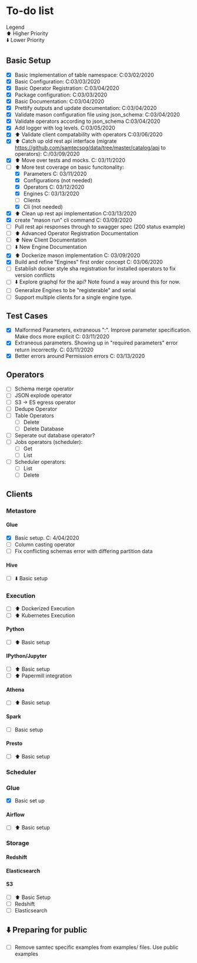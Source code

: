 # To-do list

Legend  
:arrow_up:  Higher Priority  
:arrow_down: Lower Priority

## Basic Setup
- [x] Basic implementation of table namespace: C:03/02/2020
- [x] Basic Configuration: C:03/03/2020
- [x] Basic Operator Registration: C:03/04/2020
- [x] Package configuration: C:03/03/2020
- [x] Basic Documentation: C:03/04/2020
- [x] Prettify outputs and update documentation: C:03/04/2020
- [x] Validate mason configuration file using json_schema: C:03/04/2020
- [x] Validate operators according to json_schema C:03/04/2020
- [x] Add logger with log levels. C:03/05/2020
- [x] :arrow_up: Validate client compatability with operators C:03/06/2020
- [x] :arrow_up: Catch up old rest api interface (migrate https://github.com/samtecspg/data/tree/master/catalog/api to operators): C:/03/09/2020
- [x] :arrow_up: Move over tests and mocks.  C: 03/11/2020
- [ ] :arrow_up: More test coverage on basic funcitonality:
    - [x] Parameters C: 03/11/2020
    - [x] Configurations (not needed)
    - [x] Operators C: 03/12/2020
    - [x] Engines C: 03/13/2020
    - [ ] Clients 
    - [x] Cli (not needed)
- [x] :arrow_up: Clean up rest api implementation C:03/13/2020
- [x] create "mason run" cli command C: 03/09/2020
- [ ] Pull rest api responses through to swagger spec (200 status example)
- [ ] :arrow_up: Advanced Operator Registration Documentation 
- [ ] :arrow_up: New Client Documentation 
- [ ] :arrow_down: New Engine Documentation 
- [x] :arrow_up: Dockerize mason implementation C: 03/09/2020
- [x] Build and refine "Engines" first order concept C: 03/06/2020
- [ ] Establish docker style sha registration for installed operators to fix version conflicts
- [ ] :arrow_down: Explore graphql for the api? Note found a way around this for now.
- [ ] Generalize Engines to be "registerable" and serial
- [ ] Support multiple clients for a single engine type.

## Test Cases

- [x] Malformed Parameters, extraneous ":".   Improve parameter specification.  Make docs more explicit C: 03/11/2020
- [x] Extraneous parameters.  Showing up in "required parameters" error return incorrectly. C: 03/11/2020
- [x] Better errors around Permission errors C: 03/13/2020

## Operators

- [ ] Schema merge operator
- [ ] JSON explode operator
- [ ] S3 -> ES egress operator 
- [ ] Dedupe Operator
- [ ] Table Operators
    - [ ] Delete
    - [ ] Delete Database
- [ ] Seperate out database operator?
- [ ] Jobs operators (scheduler):
    - [ ] Get
    - [ ] List
- [ ] Scheduler operators:
    - [ ] List
    - [ ] Delete

## Clients

### Metastore  
#### Glue
- [x] Basic setup. C: 4/04/2020
- [ ] Column casting operator
- [ ] Fix conflicting schemas error with differing partition data
#### Hive
- [ ] :arrow_down: Basic setup

### Execution
- [ ] :arrow_up: Dockerized Execution
- [ ] :arrow_up: Kubernetes Execution

#### Python
- [ ] :arrow_up: Basic setup
#### IPython/Jupyter
- [ ] :arrow_up: Basic setup
- [ ] :arrow_up: Papermill integration 
#### Athena
- [ ] :arrow_up: Basic setup 
#### Spark
- [ ] Basic setup 
#### Presto
- [ ] :arrow_up: Basic setup 

### Scheduler
### Glue
- [x] Basic set up
#### Airflow
- [ ] :arrow_up: Basic setup 

### Storage
#### Redshift
#### Elasticsearch
#### S3
- [ ] :arrow_up: Basic Setup 
- [ ] Redshift
- [ ] Elasticsearch

## :arrow_down: Preparing for public
- [ ] Remove samtec specific examples from examples/ files.  Use public examples


